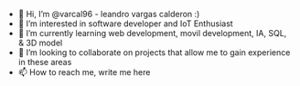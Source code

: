 - 👋 Hi, I’m @varcal96 - leandro vargas calderon :)
- 👀 I’m interested in software developer and  IoT Enthusiast
- 🌱 I’m currently learning web development, movil development, IA, SQL, & 3D model
- 💞️ I’m looking to collaborate on projects that allow me to gain experience in these areas
- 📫 How to reach me, write me here

<!---
varcal96/varcal96 is a ✨ special ✨ repository because its `README.md` (this file) appears on your GitHub profile.
You can click the Preview link to take a look at your changes.
--->
